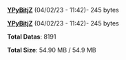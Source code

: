 [**YPyBitjZ**](/data/YPyBitjZ.txt) (04/02/23 - 11:42)- 245 bytes

[**YPyBitjZ**](/data/YPyBitjZ.txt) (04/02/23 - 11:42)- 245 bytes

**Total Datas**: 8191

**Total Size**: 54.90 MB / 54.9 MB